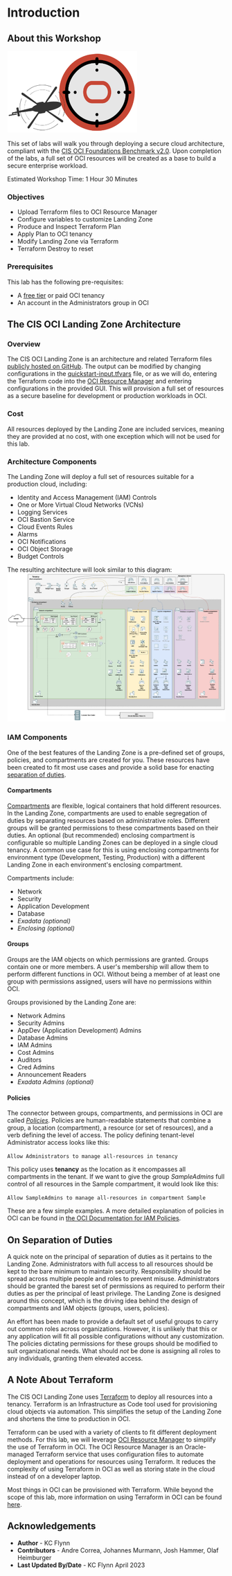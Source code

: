 # Introduction

## About this Workshop

![OCI CIS Landing Zone Logo](images/landing-zone-icon.png "OCI CIS Landing Zone Logo of helicopter approaching Oracle shaped landing pad")

This set of labs will walk you through deploying a secure cloud architecture, compliant with the [CIS OCI Foundations Benchmark v2.0](https://www.cisecurity.org/benchmark/oracle_cloud/). Upon completion of the labs, a full set of OCI resources will be created as a base to build a secure enterprise workload.

Estimated Workshop Time: 1 Hour 30 Minutes

### Objectives

- Upload Terraform files to OCI Resource Manager
- Configure variables to customize Landing Zone
- Produce and Inspect Terraform Plan
- Apply Plan to OCI tenancy
- Modify Landing Zone via Terraform
- Terraform Destroy to reset

### Prerequisites

This lab has the following pre-requisites:

- A [free tier](https://www.oracle.com/cloud/free/) or paid OCI tenancy
- An account in the Administrators group in OCI

## The CIS OCI Landing Zone Architecture

### Overview

The CIS OCI Landing Zone is an architecture and related Terraform files [publicly hosted on GitHub](https://github.com/oracle-quickstart/oci-cis-landingzone-quickstart). The output can be modified by changing configurations in the [quickstart-input.tfvars](https://github.com/oracle-quickstart/oci-cis-landingzone-quickstart/blob/main/config/quickstart-input.tfvars) file, or as we will do, entering the Terraform code into the [OCI Resource Manager](https://docs.oracle.com/en-us/iaas/Content/ResourceManager/Concepts/resourcemanager.htm) and entering configurations in the provided GUI. This will provision a full set of resources as a secure baseline for development or production workloads in OCI.

### Cost

All resources deployed by the Landing Zone are included services, meaning they are provided at no cost, with one exception which will not be used for this lab.

### Architecture Components

The Landing Zone will deploy a full set of resources suitable for a production cloud, including:

- Identity and Access Management (IAM) Controls
- One or More Virtual Cloud Networks (VCNs)
- Logging Services
- OCI Bastion Service
- Cloud Events Rules
- Alarms
- OCI Notifications
- OCI Object Storage
- Budget Controls

The resulting architecture will look similar to this diagram: ![Single VCN Architecture](images/single-vcn-architecture.png "Single VCN Architecture")

### IAM Components

One of the best features of the Landing Zone is a pre-defined set of groups, policies, and compartments are created for you. These resources have been created to fit most use cases and provide a solid base for enacting [separation of duties](#OnSeparationofDuties).

#### Compartments

[Compartments](https://www.ateam-oracle.com/post/oracle-cloud-infrastructure-compartments) are flexible, logical containers that hold different resources. In the Landing Zone, compartments are used to enable segregation of duties by separating resources based on administrative roles. Different groups will be granted permissions to these compartments based on their duties. An optional (but recommended) enclosing compartment is configurable so multiple Landing Zones can be deployed in a single cloud tenancy. A common use case for this is using enclosing compartments for environment type (Development, Testing, Production) with a different Landing Zone in each environment's enclosing compartment.

Compartments include:

- Network
- Security
- Application Development
- Database
- _Exadata (optional)_
- _Enclosing (optional)_

#### Groups

Groups are the IAM objects on which permissions are granted. Groups contain one or more members. A user's membership will allow them to perform different functions in OCI. Without being a member of at least one group with permissions assigned, users will have no permissions within OCI.

Groups provisioned by the Landing Zone are:

- Network Admins
- Security Admins
- AppDev (Application Development) Admins
- Database Admins
- IAM Admins
- Cost Admins
- Auditors
- Cred Admins
- Announcement Readers
- _Exadata Admins (optional)_

#### Policies

The connector between groups, compartments, and permissions in OCI are called [_Policies_](https://docs.oracle.com/en-us/iaas/Content/Identity/policieshow/how-policies-work.htm#how_policies_work). Policies are human-readable statements that combine a group, a location (compartment), a resource (or set of resources), and a verb defining the level of access. The policy defining tenant-level Administrator access looks like this:

```Allow Administrators to manage all-resources in tenancy```

This policy uses __tenancy__ as the location as it encompasses all compartments in the tenant. If we want to give the group _SampleAdmins_ full control of all resources in the Sample compartment, it would look like this:

```Allow SampleAdmins to manage all-resources in compartment Sample```

These are a few simple examples. A more detailed explanation of policies in OCI can be found in [the OCI Documentation for IAM Policies](https://docs.oracle.com/en-us/iaas/Content/Identity/policieshow/how-policies-work.htm).

## On Separation of Duties

A quick note on the principal of separation of duties as it pertains to the Landing Zone. Administrators with full access to all resources should be kept to the bare minimum to maintain security. Responsibility should be spread across multiple people and roles to prevent misuse. Administrators should be granted the barest set of permissions as required to perform their duties as per the principal of least privilege. The Landing Zone is designed around this concept, which is the driving idea behind the design of compartments and IAM objects (groups, users, policies).

An effort has been made to provide a default set of useful groups to carry out common roles across organizations. However, it is unlikely that this or any application will fit all possible configurations without any customization. The policies dictating permissions for these groups should be modified to suit organizational needs. What should _not_ be done is assigning all roles to any individuals, granting them elevated access.

## A Note About Terraform

The CIS OCI Landing Zone uses [Terraform](https://developer.hashicorp.com/terraform/intro) to deploy all resources into a tenancy. Terraform is an Infrastructure as Code tool used for provisioning cloud objects via automation. This simplifies the setup of the Landing Zone and shortens the time to production in OCI.

Terraform can be used with a variety of clients to fit different deployment methods. For this lab, we will leverage [OCI Resource Manager](https://docs.oracle.com/en-us/iaas/Content/ResourceManager/Concepts/resourcemanager.htm) to simplify the use of Terraform in OCI. The OCI Resource Manager is an Oracle-managed Terraform service that uses configuration files to automate deployment and operations for resources using Terraform. It reduces the complexity of using Terraform in OCI as well as storing state in the cloud instead of on a developer laptop.

Most things in OCI can be provisioned with Terraform. While beyond the scope of this lab, more information on using Terraform in OCI can be found [here](https://docs.oracle.com/en-us/iaas/Content/API/SDKDocs/terraform.htm).

## Acknowledgements

- __Author__ - KC Flynn
- __Contributors__ - Andre Correa, Johannes Murmann, Josh Hammer, Olaf Heimburger
- __Last Updated By/Date__ - KC Flynn April 2023
